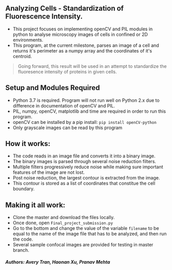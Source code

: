 ## Analyzing Cells - Standardization of Fluorescence Intensity.
- This project focuses on implementing openCV and PIL modules in python to analyse microscopy images of cells in confined or 2D environments.
- This program, at the current milestone, parses an image of a cell and returns it's perimeter as a numpy array and the coordinates of it's centroid.
> Going forward, this result will be used in an attempt to standardize the fluoresence intensity of proteins in given cells. 

## Setup and Modules Required
- Python 3.7 is required. Program will not run well on Python 2.x due to difference in documentation of openCV and PIL. 
- PIL, numpy, openCV, matplotlib and time are required in order to run this program. 
- openCV can be installed by a pip install: `pip install openCV-python`
- Only grayscale images can be read by this program

## How it works:
- The code reads in an image file and converts it into a binary image. 
- The binary images is parsed through several noise reduction filters.
- Multiple filters progressively reduce noise while making sure important features of the image are not lost. 
- Post noise reduction, the largest contour is extracted from the image.
- This contour is stored as a list of coordinates that constitue the cell boundary. 

## Making it all work:
- Clone the master and download the files locally.
- Once done, open `Final_project_submission.py`
- Go to the bottom and change the value of the variable `filename` to be equal to the name of the image file that has to be analyzed, and then run the code.
- Several sample confocal images are provided for testing in master branch.

##### Authors: Avery Tran, Haonan Xu, Pranav Mehta
